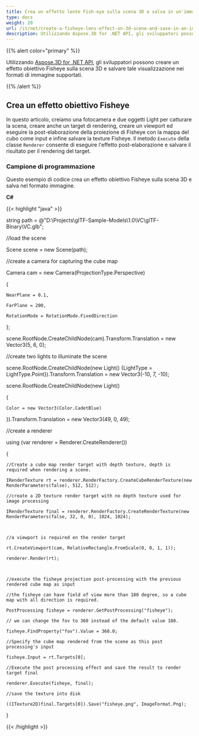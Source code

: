 ```yaml
---
title: Crea un effetto lente Fish-eye sulla scena 3D e salva in un'immagine
type: docs
weight: 20
url: /it/net/create-a-fisheye-lens-effect-on-3d-scene-and-save-in-an-image/
description: Utilizzando Aspose.3D for .NET API, gli sviluppatori possono creare un effetto obiettivo Fisheye sulla scena 3D e salvare la visualizzazione nei formati di immagine supportati.
---
```

{{% alert color="primary" %}}

Utilizzando [Aspose.3D for .NET API](https://products.aspose.com/3d/net/), gli sviluppatori possono creare un effetto obiettivo Fisheye sulla scena 3D e salvare tale visualizzazione nei formati di immagine supportati.

{{% /alert %}}
##  **Crea un effetto obiettivo Fisheye**
In questo articolo, creiamo una fotocamera e due oggetti Light per catturare la scena, creare anche un target di rendering, creare un viewport ed eseguire la post-elaborazione della proiezione di Fisheye con la mappa del cubo come input e infine salvare la texture Fisheye. Il metodo `Execute` della classe `Renderer` consente di eseguire l'effetto post-elaborazione e salvare il risultato per il rendering del target.
###  **Campione di programmazione**
Questo esempio di codice crea un effetto obiettivo Fisheye sulla scena 3D e salva nel formato immagine.

**C#**

{{< highlight "java" >}}

 string path = @"D:\Projects\glTF-Sample-Models\1.0\VC\glTF-Binary\VC.glb";

//load the scene

Scene scene = new Scene(path);

//create a camera for capturing the cube map

Camera cam = new Camera(ProjectionType.Perspective)

{

    NearPlane = 0.1,

    FarPlane = 200,

    RotationMode = RotationMode.FixedDirection

};

scene.RootNode.CreateChildNode(cam).Transform.Translation = new Vector3(5, 6, 0);



//create two lights to illuminate the scene

scene.RootNode.CreateChildNode(new Light() {LightType = LightType.Point}).Transform.Translation = new Vector3(-10, 7, -10);

scene.RootNode.CreateChildNode(new Light()

{

    Color = new Vector3(Color.CadetBlue)

}).Transform.Translation = new Vector3(49, 0, 49);



//create a renderer

using (var renderer = Renderer.CreateRenderer())

{

    //Create a cube map render target with depth texture, depth is required when rendering a scene.

    IRenderTexture rt = renderer.RenderFactory.CreateCubeRenderTexture(new RenderParameters(false), 512, 512);

    //create a 2D texture render target with no depth texture used for image processing

    IRenderTexture final = renderer.RenderFactory.CreateRenderTexture(new RenderParameters(false, 32, 0, 0), 1024, 1024);



    //a viewport is required on the render target

    rt.CreateViewport(cam, RelativeRectangle.FromScale(0, 0, 1, 1));

    renderer.Render(rt);



    //execute the fisheye projection post-processing with the previous rendered cube map as input

    //the fisheye can have field of view more than 180 degree, so a cube map with all direction is required.

    PostProcessing fisheye = renderer.GetPostProcessing("fisheye");

    // we can change the fov to 360 instead of the default value 180.

    fisheye.FindProperty("fov").Value = 360.0;

    //Specify the cube map rendered from the scene as this post processing's input

    fisheye.Input = rt.Targets[0];

    //Execute the post processing effect and save the result to render target final

    renderer.Execute(fisheye, final);

    //save the texture into disk

    ((ITexture2D)final.Targets[0]).Save("fisheye.png", ImageFormat.Png);

}

{{< /highlight >}}

